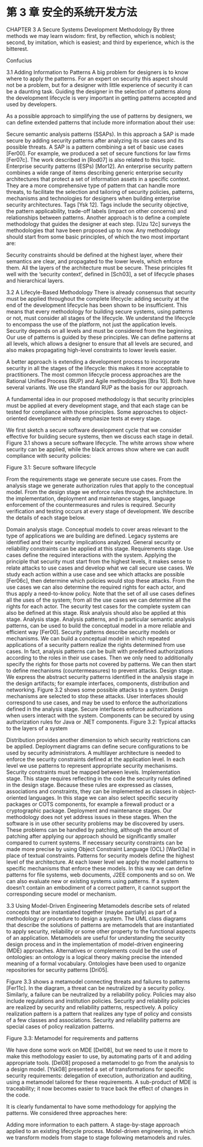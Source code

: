 # 第 3 章 安全的系统开发方法
CHAPTER 3
A Secure Systems Development Methodology
By three methods we may learn wisdom: first, by reflection, which is noblest; second, by imitation, which is easiest; and third by experience, which is the bitterest.

Confucius

3.1 Adding Information to Patterns
A big problem for designers is to know where to apply the patterns. For an expert on security this aspect should not be a problem, but for a designer with little experience of security it can be a daunting task. Guiding the designer in the selection of patterns along the development lifecycle is very important in getting patterns accepted and used by developers.

As a possible approach to simplifying the use of patterns by designers, we can define extended patterns that include more information about their use:

 Secure semantic analysis patterns (SSAPs). In this approach a SAP is made secure by adding security patterns after analyzing its use cases and its possible threats. A SAP is a pattern combining a set of basic use cases [Fer00]. For example, we produced a set of secure functions for law firms [Fer07c]. The work described in [Rod07] is also related to this topic.
 Enterprise security patterns (ESPs) [Mor12]. An enterprise security pattern combines a wide range of items describing generic enterprise security architectures that protect a set of information assets in a specific context. They are a more comprehensive type of pattern that can handle more threats, to facilitate the selection and tailoring of security policies, patterns, mechanisms and technologies for designers when building enterprise security architectures.
 Tags [Ysk 12]. Tags include the security objective, the pattern applicability, trade-off labels (impact on other concerns) and relationships between patterns.
Another approach is to define a complete methodology that guides the designer at each step. [Uzu 12c] surveys the methodologies that have been proposed up to now. Any methodology should start from some basic principles, of which the two most important are:

 Security constraints should be defined at the highest layer, where their semantics are clear, and propagated to the lower levels, which enforce them.
 All the layers of the architecture must be secure.
These principles fit well with the ‘security context’, defined in [Sch03], a set of lifecycle phases and hierarchical layers.

3.2 A Lifecyle-Based Methodology
There is already consensus that security must be applied throughout the complete lifecycle: adding security at the end of the development lifecycle has been shown to be insufficient. This means that every methodology for building secure systems, using patterns or not, must consider all stages of the lifecycle. We understand the lifecycle to encompass the use of the platform, not just the application levels. Security depends on all levels and must be considered from the beginning. Our use of patterns is guided by these principles. We can define patterns at all levels, which allows a designer to ensure that all levels are secured, and also makes propagating high-level constraints to lower levels easier.

A better approach is extending a development process to incorporate security in all the stages of the lifecycle: this makes it more acceptable to practitioners. The most common lifecycle process approaches are the Rational Unified Process (RUP) and Agile methodologies [Bra 10]. Both have several variants. We use the standard RUP as the basis for our approach.

A fundamental idea in our proposed methodology is that security principles must be applied at every development stage, and that each stage can be tested for compliance with those principles. Some approaches to object-oriented development already emphasize tests at every stage.

We first sketch a secure software development cycle that we consider effective for building secure systems, then we discuss each stage in detail. Figure 3.1 shows a secure software lifecycle. The white arrows show where security can be applied, while the black arrows show where we can audit compliance with security policies:

Figure 3.1: Secure software lifecycle


 From the requirements stage we generate secure use cases.
 From the analysis stage we generate authorization rules that apply to the conceptual model.
 From the design stage we enforce rules through the architecture.
 In the implementation, deployment and maintenance stages, language enforcement of the countermeasures and rules is required.
Security verification and testing occurs at every stage of development. We describe the details of each stage below.

 Domain analysis stage. Conceptual models to cover areas relevant to the type of applications we are building are defined. Legacy systems are identified and their security implications analyzed. General security or reliability constraints can be applied at this stage.
 Requirements stage. Use cases define the required interactions with the system. Applying the principle that security must start from the highest levels, it makes sense to relate attacks to use cases and develop what we call secure use cases. We study each action within a use case and see which attacks are possible [Fer06c], then determine which policies would stop these attacks. From the use cases we can also determine the required rights for each actor, and thus apply a need-to-know policy. Note that the set of all use cases defines all the uses of the system; from all the use cases we can determine all the rights for each actor. The security test cases for the complete system can also be defined at this stage. Risk analysis should also be applied at this stage.
 Analysis stage. Analysis patterns, and in particular semantic analysis patterns, can be used to build the conceptual model in a more reliable and efficient way [Fer00]. Security patterns describe security models or mechanisms. We can build a conceptual model in which repeated applications of a security pattern realize the rights determined from use cases. In fact, analysis patterns can be built with predefined authorizations according to the roles in their use cases. Then we only need to additionally specify the rights for those parts not covered by patterns. We can then start to define mechanisms (countermeasures) to prevent attacks.
 Design stage. We express the abstract security patterns identified in the analysis stage in the design artifacts; for example interfaces, components, distribution and networking. Figure 3.2 shows some possible attacks to a system. Design mechanisms are selected to stop these attacks. User interfaces should correspond to use cases, and may be used to enforce the authorizations defined in the analysis stage. Secure interfaces enforce authorizations when users interact with the system. Components can be secured by using authorization rules for Java or .NET components.
Figure 3.2: Typical attacks to the layers of a system


  Distribution provides another dimension to which security restrictions can be applied. Deployment diagrams can define secure configurations to be used by security administrators. A multilayer architecture is needed to enforce the security constraints defined at the application level. In each level we use patterns to represent appropriate security mechanisms. Security constraints must be mapped between levels.
 Implementation stage. This stage requires reflecting in the code the security rules defined in the design stage. Because these rules are expressed as classes, associations and constraints, they can be implemented as classes in object-oriented languages. In this stage we can also select specific security packages or COTS components, for example a firewall product or a cryptographic package.
 Deployment and maintenance stages. Our methodology does not yet address issues in these stages. When the software is in use other security problems may be discovered by users. These problems can be handled by patching, although the amount of patching after applying our approach should be significantly smaller compared to current systems.
If necessary security constraints can be made more precise by using Object Constraint Language (OCL) [War03a] in place of textual constraints. Patterns for security models define the highest level of the architecture. At each lower level we apply the model patterns to specific mechanisms that enforce these models. In this way we can define patterns for file systems, web documents, J2EE components and so on. We can also evaluate new or existing systems using patterns. If a system doesn’t contain an embodiment of a correct pattern, it cannot support the corresponding secure model or mechanism.

3.3 Using Model-Driven Engineering
Metamodels describe sets of related concepts that are instantiated together (maybe partially) as part of a methodology or procedure to design a system. The UML class diagrams that describe the solutions of patterns are metamodels that are instantiated to apply security, reliability or some other property to the functional aspects of an application. Metamodels are useful for understanding the security design process and in the implementation of model-driven engineering (MDE) approaches. Alternatives or complements could be the use of ontologies: an ontology is a logical theory making precise the intended meaning of a formal vocabulary. Ontologies have been used to organize repositories for security patterns [Dri05].

Figure 3.3 shows a metamodel connecting threats and failures to patterns [Fer11c]. In the diagram, a threat can be neutralized by a security policy. Similarly, a failure can be neutralized by a reliability policy. Policies may also include regulations and institution policies. Security and reliability policies are realized by security and reliability patterns, respectively. A policy realization pattern is a pattern that realizes any type of policy and consists of a few classes and associations. Security and reliability patterns are special cases of policy realization patterns.

Figure 3.3: Metamodel for requirements and patterns


We have done some work on MDE [Del08], but we need to use it more to make this methodology easier to use, by automating parts of it and adding appropriate tools. [Del08] proposed a metamodel to go from the analysis to a design model. [Ysk08] presented a set of transformations for specific security requirements: delegation of execution, authorization and auditing, using a metamodel tailored for these requirements. A sub-product of MDE is traceability; it now becomes easier to trace back the effect of changes in the code.

It is clearly fundamental to have some methodology for applying the patterns. We considered three approaches here:

 Adding more information to each pattern.
 A stage-by-stage approach applied to an existing lifecycle process.
 Model-driven engineering, in which we transform models from stage to stage following metamodels and rules.
